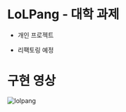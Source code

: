 # LoLPang - 대학 과제

- 개인 프로젝트

- 리팩토링 예정

# 구현 영상
![lolpang](https://user-images.githubusercontent.com/40010165/211135403-5444c554-63ee-4667-97f6-295dbb5bd1d2.gif)
